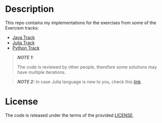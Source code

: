 # Description

This repo contains my implementations for the exercises from some of the Exercism tracks:
* [Java Track](java)
* [Julia Track](julia)
* [Python Track](python)

> **_NOTE 1:_**
> 
> The code is reviewed by other people, therefore some solutions may have multiple iterations.

> **_NOTE 2:_**
> In case Julia language is new to you, check this [link](https://julialang.org/).

# License
The code is released under the terms of the provided [LICENSE](LICENSE).